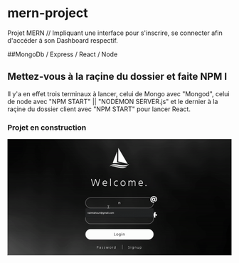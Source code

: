 # mern-project
Projet MERN // Impliquant une interface pour s'inscrire, se connecter afin d'accéder á son Dashboard respectif.

##MongoDb / Express / React / Node 

## Mettez-vous à la raçine du dossier et faite NPM I 
Il y'a en effet trois terminaux à lancer, celui de Mongo avec "Mongod", celui de node avec "NPM START" || "NODEMON SERVER.js"
et le dernier à la raçine du dossier client avec "NPM START" pour lancer React.

### Projet en construction 

![gif-of-project](https://github.com/naimtahouri/gif-project/blob/master/ezgif.com-video-to-gif.gif?raw=true)
